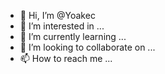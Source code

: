 - 👋 Hi, I’m @Yoakec
- 👀 I’m interested in ...
- 🌱 I’m currently learning ...
- 💞️ I’m looking to collaborate on ...
- 📫 How to reach me ...

<!---
Yoakec/Yoakec is a ✨ special ✨ repository because its `README.md` (this file) appears on your GitHub profile.
You can click the Preview link to take a look at your changes.
--->
